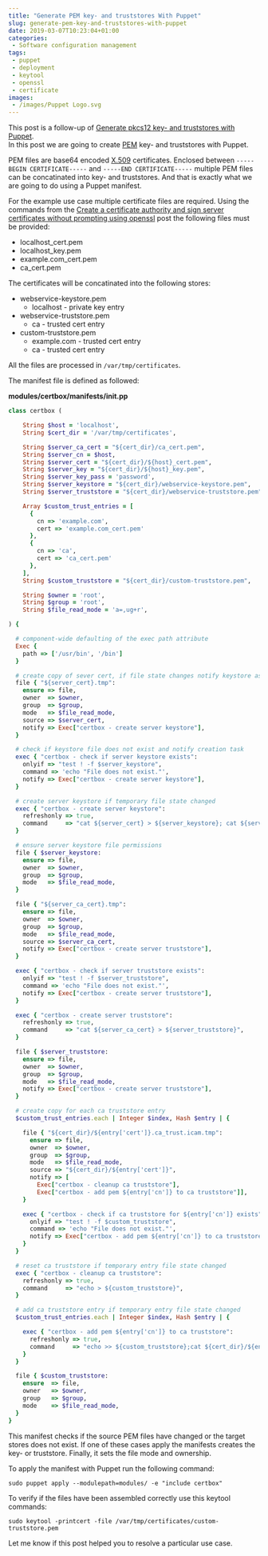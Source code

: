 ```yaml
---
title: "Generate PEM key- and truststores With Puppet"
slug: generate-pem-key-and-truststores-with-puppet
date: 2019-03-07T10:23:04+01:00
categories:
 - Software configuration management
tags:
 - puppet
 - deployment
 - keytool
 - openssl
 - certificate
images:
 - /images/Puppet Logo.svg
---
```


This post is a follow-up of [Generate pkcs12 key- and truststores with Puppet](https://janikvonrotz.ch/2019/01/30/generate-pkcs12-key-and-truststores-with-puppet/).  
In this post we are going to create [PEM](https://en.wikipedia.org/wiki/Privacy-Enhanced_Mail) key- and truststores with Puppet.

PEM files are base64 encoded [X.509](https://en.wikipedia.org/wiki/X.509) certificates. Enclosed between `-----BEGIN CERTIFICATE-----` and `-----END CERTIFICATE-----` multiple PEM files can be concatinated into key- and truststores. And that is exactly what we are going to do using a Puppet manifest.
<!--more-->

For the example use case multiple certificate files are required. Using the commands from the [Create a certificate authority and sign server certificates without prompting using openssl](https://janikvonrotz.ch/2019/01/21/create-a-certificate-authority-ca-and-sign-server-certificates-without-prompting-using-openssl/) post the following files must be provided:

* localhost_cert.pem
* localhost_key.pem
* example.com_cert.pem
* ca_cert.pem

The certificates will be concatinated into the following stores:

* webservice-keystore.pem
  * localhost - private key entry
* webservice-truststore.pem
  * ca - trusted cert entry
* custom-truststore.pem
  * example.com - trusted cert entry
  * ca - trusted cert entry

All the files are processed in `/var/tmp/certificates`.

The manifest file is defined as followed:

**modules/certbox/manifests/init.pp**

```rb
class certbox (

    String $host = 'localhost',
    String $cert_dir = '/var/tmp/certificates',

    String $server_ca_cert = "${cert_dir}/ca_cert.pem",
    String $server_cn = $host,
    String $server_cert = "${cert_dir}/${host}_cert.pem",
    String $server_key = "${cert_dir}/${host}_key.pem",
    String $server_key_pass = 'password',
    String $server_keystore = "${cert_dir}/webservice-keystore.pem",
    String $server_truststore = "${cert_dir}/webservice-truststore.pem",

    Array $custom_trust_entries = [
      {
        cn => 'example.com',
        cert => 'example.com_cert.pem'
      },
      {
        cn => 'ca',
        cert => 'ca_cert.pem'
      },
    ],
    String $custom_truststore = "${cert_dir}/custom-truststore.pem",

    String $owner = 'root',
    String $group = 'root',
    String $file_read_mode = 'a=,ug+r',

) {

  # component-wide defaulting of the exec path attribute
  Exec {
    path => ['/usr/bin', '/bin']
  }

  # create copy of sever cert, if file state changes notify keystore assemble task
  file { "${server_cert}.tmp":
    ensure => file,
    owner  => $owner,
    group  => $group,
    mode   => $file_read_mode,
    source => $server_cert,
    notify => Exec["certbox - create server keystore"],
  }

  # check if keystore file does not exist and notify creation task
  exec { "certbox - check if server keystore exists":
    onlyif => "test ! -f $server_keystore",
    command => 'echo "File does not exist."',
    notify => Exec["certbox - create server keystore"],
  }

  # create server keystore if temporary file state changed
  exec { "certbox - create server keystore":
    refreshonly => true,
    command     => "cat ${server_cert} > ${server_keystore}; cat ${server_key} >> ${server_keystore}",
  }

  # ensure server keystore file permissions
  file { $server_keystore:
    ensure => file,
    owner  => $owner,
    group  => $group,
    mode   => $file_read_mode,
  }

  file { "${server_ca_cert}.tmp":
    ensure => file,
    owner  => $owner,
    group  => $group,
    mode   => $file_read_mode,
    source => $server_ca_cert,
    notify => Exec["certbox - create server truststore"],
  }

  exec { "certbox - check if server truststore exists":
    onlyif => "test ! -f $server_truststore",
    command => 'echo "File does not exist."',
    notify => Exec["certbox - create server truststore"],
  }

  exec { "certbox - create server truststore":
    refreshonly => true,
    command     => "cat ${server_ca_cert} > ${server_truststore}",
  }

  file { $server_truststore:
    ensure => file,
    owner  => $owner,
    group  => $group,
    mode   => $file_read_mode,
    notify => Exec["certbox - create server truststore"],
  }

  # create copy for each ca truststore entry
  $custom_trust_entries.each | Integer $index, Hash $entry | {

    file { "${cert_dir}/${entry['cert']}.ca_trust.icam.tmp":
      ensure => file,
      owner  => $owner,
      group  => $group,
      mode   => $file_read_mode,
      source => "${cert_dir}/${entry['cert']}",
      notify => [
        Exec["certbox - cleanup ca truststore"],
        Exec["certbox - add pem ${entry['cn']} to ca truststore"]],
    }

    exec { "certbox - check if ca truststore for ${entry['cn']} exists":
      onlyif => "test ! -f $custom_truststore",
      command => 'echo "File does not exist."',
      notify => Exec["certbox - add pem ${entry['cn']} to ca truststore"],
    }
  }

  # reset ca truststore if temporary entry file state changed
  exec { "certbox - cleanup ca truststore":
    refreshonly => true,
    command     => "echo > ${custom_truststore}",
  }

  # add ca truststore entry if temporary entry file state changed
  $custom_trust_entries.each | Integer $index, Hash $entry | {

    exec { "certbox - add pem ${entry['cn']} to ca truststore":
      refreshonly => true,
      command     => "echo >> ${custom_truststore};cat ${cert_dir}/${entry['cert']} >> ${custom_truststore}",
    }
  }

  file { $custom_truststore:
    ensure  => file,
    owner   => $owner,
    group   => $group,
    mode    => $file_read_mode,
  }
}
```

This manifest checks if the source PEM files have changed or the target stores does not exist. If one of these cases apply the manifests creates the key- or truststore. Finally, it sets the file mode and ownership.

To apply the manifest with Puppet run the following command:

`sudo puppet apply --modulepath=modules/ -e "include certbox"`

To verify if the files have been assembled correctly use this keytool commands:

`sudo keytool -printcert -file /var/tmp/certificates/custom-truststore.pem`

Let me know if this post helped you to resolve a particular use case.